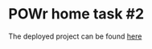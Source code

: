 # POWr home task #2

The deployed project can be found [here](https://zen-engelbart-ffc8fe.netlify.com/)
